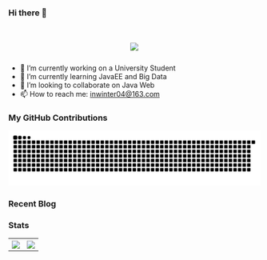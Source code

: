 ### Hi there 👋

<!--
**inwinter04/inwinter04** is a ✨ _special_ ✨ repository because its `README.md` (this file) appears on your GitHub profile.

Here are some ideas to get you started:

- 🔭 I’m currently working on ...
- 🌱 I’m currently learning ...
- 👯 I’m looking to collaborate on ...
- 🤔 I’m looking for help with ...
- 💬 Ask me about ...
- 📫 How to reach me: ...
- 😄 Pronouns: ...
- ⚡ Fun fact: ...
-->
<h1 align="center"> <a href="https://www.iamdt.cn"> <img src="https://readme-typing-svg.demolab.com?font=Fira+Code&pause=500&center=true&width=435&separator=%3C&lines=console.log(%22Hello+World!%22);%3C%E8%A6%81%E4%BC%98%E7%A7%80%E5%95%8A%EF%BC%8C%E4%B8%8D%E7%84%B6%E6%80%8E%E4%B9%88%E9%81%87%E8%A7%81%E4%BC%98%E7%A7%80%E7%9A%84%E4%BA%BA%EF%BC%81"> </a> </h1>

- 🔭 I’m currently working on a University Student
- 🌱 I’m currently learning JavaEE and Big Data
- 👯 I’m looking to collaborate on Java Web
- 📫 How to reach me: inwinter04@163.com

### My GitHub Contributions

<picture>
  <source media="(prefers-color-scheme: dark)" srcset="github-snake-dark.svg" />
  <source media="(prefers-color-scheme: light)" srcset="github-snake.svg" />
  <img alt="github-snake" src="github-snake.svg" />
</picture>

### Recent Blog
<!-- START_SECTION:blog -->

<!-- END_SECTION:blog -->

### Stats

<table>
  <tr>
    <td>
      <img align="center" src="https://github-readme-stats.vercel.app/api?username=inwinter04&count_private=true&show_icons=true&hide_border=true" />
    </td>
    <td>
      <img align="center" src="https://github-readme-stats.vercel.app/api/top-langs/?username=inwinter04&count_private=true&hide=hack&layout=compact&hide_border=true" />
    </td>   
  </tr>
</table>
